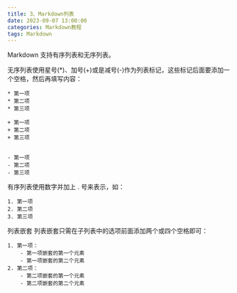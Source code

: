 ```yaml
---
title: 3、Markdown列表
date: 2023-09-07 13:00:00
categories: Markdown教程
tags: Markdown
---
```


Markdown 支持有序列表和无序列表。

无序列表使用星号(*)、加号(+)或是减号(-)作为列表标记，这些标记后面要添加一个空格，然后再填写内容：
```
* 第一项
* 第二项
* 第三项

+ 第一项
+ 第二项
+ 第三项


- 第一项
- 第二项
- 第三项
```



有序列表使用数字并加上 . 号来表示，如：
```
1. 第一项
2. 第二项
3. 第三项
```

列表嵌套
列表嵌套只需在子列表中的选项前面添加两个或四个空格即可：
```
1. 第一项：
    - 第一项嵌套的第一个元素
    - 第一项嵌套的第二个元素
2. 第二项：
    - 第二项嵌套的第一个元素
    - 第二项嵌套的第二个元素
```
